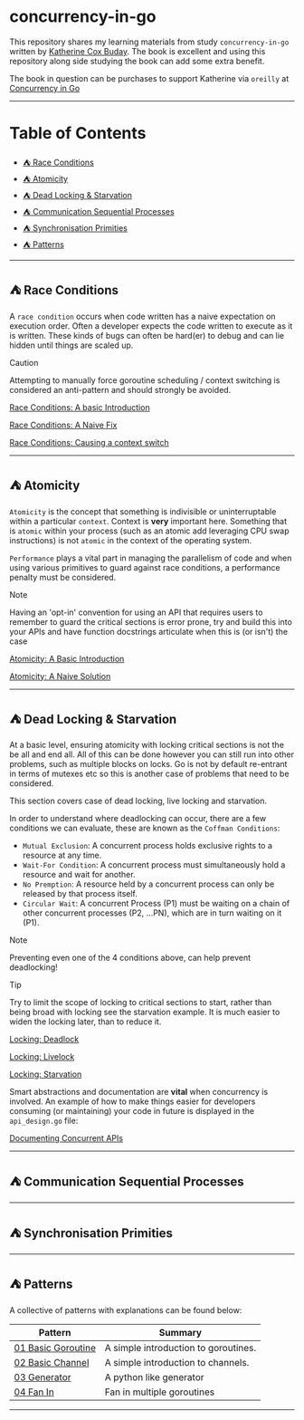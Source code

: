 # concurrency-in-go <!-- omit from toc -->

This repository shares my learning materials from study `concurrency-in-go` written by
[Katherine Cox Buday](https://github.com/kat-co).  The book is excellent and using this
repository along side studying the book can add some extra benefit.

The book in question can be purchases to support Katherine via `oreilly` at [Concurrency in Go](https://www.oreilly.com/library/view/concurrency-in-go/9781491941294/)

-----

# Table of Contents <!-- omit from toc -->

- [:tent: Race Conditions](#tent-race-conditions)
- [:tent: Atomicity](#tent-atomicity)
- [:tent: Dead Locking \& Starvation](#tent-dead-locking--starvation)
- [:tent: Communication Sequential Processes](#tent-communication-sequential-processes)
- [:tent: Synchronisation Primities](#tent-synchronisation-primities)
- [:tent: Patterns](#tent-patterns)

-----

## :tent: Race Conditions

A `race condition` occurs when code written has a naive expectation on execution
order.  Often a developer expects the code written to execute as it is written.
These kinds of bugs can often be hard(er) to debug and can lie hidden until 
things are scaled up.  

> [!Caution]
> Attempting to manually force goroutine scheduling / context switching is considered
> an anti-pattern and should strongly be avoided.

[Race Conditions: A basic Introduction](datarace_simple/main.go)

[Race Conditions: A Naive Fix](datarace_sleep/main.go)

[Race Conditions: Causing a context switch](datarace_control_scheduler/main.go)

-----

## :tent: Atomicity

`Atomicity` is the concept that something is indivisible or uninterruptable within
a particular `context`.  Context is **very** important here.  Something that is
`atomic` within your process (such as an atomic add leveraging CPU swap instructions)
is not `atomic` in the context of the operating system.

`Performance` plays a vital part in managing the parallelism of code and when using
various primitives to guard against race conditions, a performance penalty must be
considered.

> [!Note]
> Having an 'opt-in' convention for using an API that requires users to remember to
> guard the critical sections is error prone, try and build this into your APIs and
> have function docstrings articulate when this is (or isn't) the case

[Atomicity: A Basic Introduction](atomicity_simple/main.go)

[Atomicity: A Naive Solution](atomicity_naive/main.go)


-----

## :tent: Dead Locking & Starvation

At a basic level, ensuring atomicity with locking critical sections is not the be all and
end all.  All of this can be done however you can still run into other problems, such as
multiple blocks on locks.  Go is not by default re-entrant in terms of mutexes etc so
this is another case of problems that need to be considered.

This section covers case of dead locking, live locking and starvation.

In order to understand where deadlocking can occur, there are a few conditions we can
evaluate,  these are known as the `Coffman Conditions`:


* `Mutual Exclusion`: A concurrent process holds exclusive rights to a resource at any time.
* `Wait-For Condition`: A concurrent process must simultaneously hold a resource and wait for another.
* `No Premption`: A resource held by a concurrent process can only be released by that process itself.
* `Circular Wait`: A concurrent Process (P1) must be waiting on a chain of other concurrent processes
(P2, ...PN), which are in turn waiting on it (P1).

> [!Note]
> Preventing even one of the 4 conditions above, can help prevent deadlocking!

> [!Tip]
> Try to limit the scope of locking to critical sections to start, rather than being broad with locking
> see the starvation example.  It is much easier to widen the locking later, than to reduce it.

[Locking: Deadlock](locking_deadlock/main.go)

[Locking: Livelock](locking_livelock/main.go)

[Locking: Starvation](locking_starvation/main.go)

Smart abstractions and documentation are **vital** when concurrency is involved.  An example of how to
make things easier for developers consuming (or maintaining) your code in future is displayed in the
`api_design.go` file:

[Documenting Concurrent APIs](internal/deadlocking/api_design.go)

-----

## :tent: Communication Sequential Processes


-----

## :tent: Synchronisation Primities

-----


## :tent: Patterns

A collective of patterns with explanations can be found below:


| Pattern                                                   | Summary                                             |
|-----------------------------------------------------------|-----------------------------------------------------|
| [01 Basic Goroutine](hello_world_goroutine/main.go)       | A simple introduction to goroutines.                |
| [02 Basic Channel](hello_world_chan/main.go)              | A simple introduction to channels.                  |
| [03 Generator](generator/main.go)                         | A python like generator                             |
| [04 Fan In](fanin/main.go)                                | Fan in multiple goroutines                          |

-----
